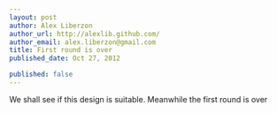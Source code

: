 ```yaml
---
layout: post
author: Alex Liberzon
author_url: http://alexlib.github.com/
author_email: alex.liberzon@gmail.com
title: First round is over
published_date: Oct 27, 2012

published: false
---
```


We shall see if this design is suitable. Meanwhile the first round is over